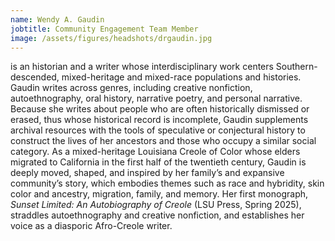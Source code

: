 ```yaml
---
name: Wendy A. Gaudin
jobtitle: Community Engagement Team Member
image: /assets/figures/headshots/drgaudin.jpg
---
```

is an historian and a writer whose interdisciplinary work centers Southern-descended, mixed-heritage and mixed-race populations and histories. Gaudin writes across genres, including creative nonfiction, autoethnography, oral history, narrative poetry, and personal narrative. Because she writes about people who are often historically dismissed or erased, thus whose historical record is incomplete, Gaudin supplements archival resources with the tools of speculative or conjectural history to construct the lives of her ancestors and those who occupy a similar social category. As a mixed-heritage Louisiana Creole of Color whose elders migrated to California in the first half of the twentieth century, Gaudin is deeply moved, shaped, and inspired by her family’s and expansive community’s story, which embodies themes such as race and hybridity, skin color and ancestry, migration, family, and memory. Her first monograph, *Sunset Limited: An Autobiography of Creole* (LSU Press, Spring 2025), straddles autoethnography and creative nonfiction, and establishes her voice as a diasporic Afro-Creole writer.